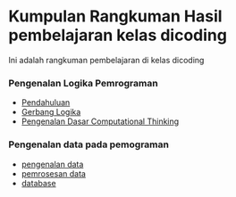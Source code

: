# Kumpulan Rangkuman Hasil pembelajaran kelas dicoding

Ini adalah rangkuman pembelajaran di kelas dicoding
 
### **Pengenalan Logika Pemrograman**

- [Pendahuluan](https://github.com/Y4zidd/dicoding_class/blob/main/rangkuman%20(Pengenalan%20ke%20Logika%20Pemrograman%20(Programming%20Logic%20101))/pendahuluan_logika.md)
- [Gerbang Logika](https://github.com/Y4zidd/dicoding_class/blob/main/rangkuman%20(Pengenalan%20ke%20Logika%20Pemrograman%20(Programming%20Logic%20101))/gerbang_logika.md)
- [Pengenalan Dasar Computational Thinking](https://github.com/Y4zidd/dicoding_class/blob/main/rangkuman%20(Pengenalan%20ke%20Logika%20Pemrograman%20(Programming%20Logic%20101))/Computational_Thinking.md)

### **Pengenalan data pada pemograman**
- [pengenalan data](https://github.com/Y4zidd/dicoding_class/blob/main/rangkuman(Pengenalan%20Data%20pada%20Pemrograman%20(Data%20101))/pengenalan_data.md)
- [pemrosesan data](https://github.com/Y4zidd/dicoding_class/blob/main/rangkuman(Pengenalan%20Data%20pada%20Pemrograman%20(Data%20101))/pomrosesan_data.md)
- [database](https://github.com/Y4zidd/dicoding_class/blob/main/rangkuman(Pengenalan%20Data%20pada%20Pemrograman%20(Data%20101))/database.md)


